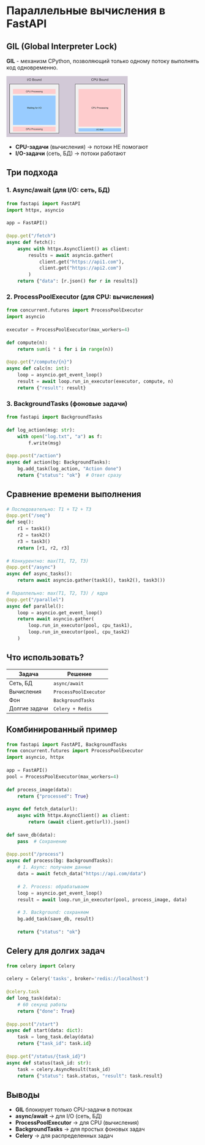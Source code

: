 # Параллельные вычисления в FastAPI

## GIL (Global Interpreter Lock)

**GIL** - механизм CPython, позволяющий только одному потоку выполнять код одновременно.

![1761908839258](image/parallel_computing/1761908839258.png)

- **CPU-задачи** (вычисления) → потоки НЕ помогают
- **I/O-задачи** (сеть, БД) → потоки работают

## Три подхода

### 1. Async/await (для I/O: сеть, БД)

```py
from fastapi import FastAPI
import httpx, asyncio

app = FastAPI()

@app.get("/fetch")
async def fetch():
    async with httpx.AsyncClient() as client:
        results = await asyncio.gather(
            client.get("https://api1.com"),
            client.get("https://api2.com")
        )
    return {"data": [r.json() for r in results]}
```

### 2. ProcessPoolExecutor (для CPU: вычисления)

```py
from concurrent.futures import ProcessPoolExecutor
import asyncio

executor = ProcessPoolExecutor(max_workers=4)

def compute(n):
    return sum(i * i for i in range(n))

@app.get("/compute/{n}")
async def calc(n: int):
    loop = asyncio.get_event_loop()
    result = await loop.run_in_executor(executor, compute, n)
    return {"result": result}
```

### 3. BackgroundTasks (фоновые задачи)

```py
from fastapi import BackgroundTasks

def log_action(msg: str):
    with open("log.txt", "a") as f:
        f.write(msg)

@app.post("/action")
async def action(bg: BackgroundTasks):
    bg.add_task(log_action, "Action done")
    return {"status": "ok"}  # Ответ сразу
```

## Сравнение времени выполнения

```py
# Последовательно: T1 + T2 + T3
@app.get("/seq")
def seq():
    r1 = task1()
    r2 = task2()
    r3 = task3()
    return [r1, r2, r3]

# Конкурентно: max(T1, T2, T3)
@app.get("/async")
async def async_tasks():
    return await asyncio.gather(task1(), task2(), task3())

# Параллельно: max(T1, T2, T3) / ядра
@app.get("/parallel")
async def parallel():
    loop = asyncio.get_event_loop()
    return await asyncio.gather(
        loop.run_in_executor(pool, cpu_task1),
        loop.run_in_executor(pool, cpu_task2)
    )
```

## Что использовать?

| Задача | Решение |
|--------|--------|
| Сеть, БД | `async/await` |
| Вычисления | `ProcessPoolExecutor` |
| Фон | `BackgroundTasks` |
| Долгие задачи | `Celery + Redis` |

## Комбинированный пример

```py
from fastapi import FastAPI, BackgroundTasks
from concurrent.futures import ProcessPoolExecutor
import asyncio, httpx

app = FastAPI()
pool = ProcessPoolExecutor(max_workers=4)

def process_image(data):
    return {"processed": True}

async def fetch_data(url):
    async with httpx.AsyncClient() as client:
        return (await client.get(url)).json()

def save_db(data):
    pass  # Сохранение

@app.post("/process")
async def process(bg: BackgroundTasks):
    # 1. Async: получаем данные
    data = await fetch_data("https://api.com/data")
    
    # 2. Process: обрабатываем
    loop = asyncio.get_event_loop()
    result = await loop.run_in_executor(pool, process_image, data)
    
    # 3. Background: сохраняем
    bg.add_task(save_db, result)
    
    return {"status": "ok"}
```

## Celery для долгих задач

```py
from celery import Celery

celery = Celery('tasks', broker='redis://localhost')

@celery.task
def long_task(data):
    # 60 секунд работы
    return {"done": True}

@app.post("/start")
async def start(data: dict):
    task = long_task.delay(data)
    return {"task_id": task.id}

@app.get("/status/{task_id}")
async def status(task_id: str):
    task = celery.AsyncResult(task_id)
    return {"status": task.status, "result": task.result}
```

## Выводы

- **GIL** блокирует только CPU-задачи в потоках
- **async/await** → для I/O (сеть, БД)
- **ProcessPoolExecutor** → для CPU (вычисления)
- **BackgroundTasks** → для простых фоновых задач
- **Celery** → для распределенных задач
